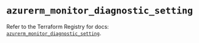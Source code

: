 # `azurerm_monitor_diagnostic_setting`

Refer to the Terraform Registry for docs: [`azurerm_monitor_diagnostic_setting`](https://registry.terraform.io/providers/hashicorp/azurerm/4.32.0/docs/resources/monitor_diagnostic_setting).
